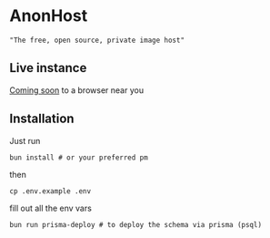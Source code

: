 # AnonHost

`"The free, open source, private image host"`

## Live instance

[Coming soon](https://anon.love) to a browser near you

## Installation

Just run

```
bun install # or your preferred pm
```

then

```
cp .env.example .env
```

fill out all the env vars


```
bun run prisma-deploy # to deploy the schema via prisma (psql)
```
